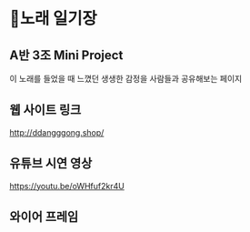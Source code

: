 # :musical_note:노래 일기장
## A반 3조 Mini Project
이 노래를 들었을 때 느꼈던 생생한 감정을 사람들과 공유해보는 페이지
## 웹 사이트 링크 
http://ddangggong.shop/
## 유튜브 시연 영상
https://youtu.be/oWHfuf2kr4U
## 와이어 프레임
